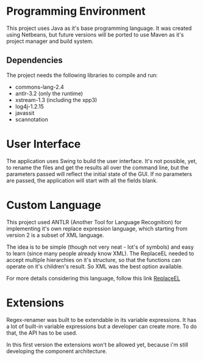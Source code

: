 # Programming Environment #

This project uses Java as it's base programming language. It was created using Netbeans, but future versions will be ported to use Maven as it's project manager and build system.

## Dependencies ##

The project needs the following libraries to compile and run:

  * commons-lang-2.4
  * antlr-3.2 (only the runtime)
  * xstream-1.3 (including the xpp3)
  * log4j-1.2.15
  * javassit
  * scannotation

# User Interface #

The application uses Swing to build the user interface. It's not possible, yet, to rename the files and get the results all over the command line, but the parameters passed will reflect the initial state of the GUI. If no parameters are passed, the application will start with all the fields blank.

# Custom Language #

This project used ANTLR (Another Tool for Language Recognition) for implementing it's own replace expression language, which starting from version 2 is a subset of XML language.

The idea is to be simple (though not very neat - lot's of symbols) and easy to learn (since many people already know XML). The ReplaceEL needed to accept multiple hierarchies on it's structure, so that the functions can operate on it's children's result. So XML was the best option available.

For more details considering this language, follow this link [ReplaceEL](ReplaceEL.md)

# Extensions #

Regex-renamer was built to be extendable in its variable expressions. It has a lot of built-in variable expressions but a developer can create more. To do that, the API has to be used.

In this first version the extensions won't be allowed yet, because i'm still developing the component architecture.
